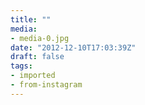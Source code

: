 ```yaml
---
title: ""
media:
- media-0.jpg
date: "2012-12-10T17:03:39Z"
draft: false
tags:
- imported
- from-instagram
---
```


